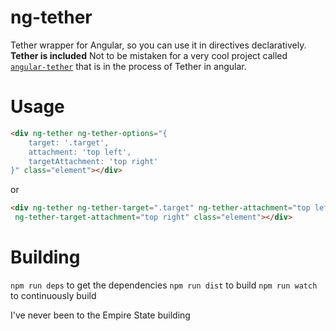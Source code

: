 ng-tether
=========

Tether wrapper for Angular, so you can use it in directives declaratively. **Tether is included**
Not to be mistaken for a very cool project called [`angular-tether`](https://github.com/nissoh/angular-tether) that is in the process of Tether in angular.

# Usage

```html
<div ng-tether ng-tether-options="{
    target: '.target',
    attachment: 'top left',
    targetAttachment: 'top right'
}" class="element"></div>
```

or

```html
<div ng-tether ng-tether-target=".target" ng-tether-attachment="top left"
 ng-tether-target-attachment="top right" class="element"></div>
```

# Building

`npm run deps` to get the dependencies
`npm run dist` to build
`npm run watch` to continuously build

I've never been to the Empire State building
